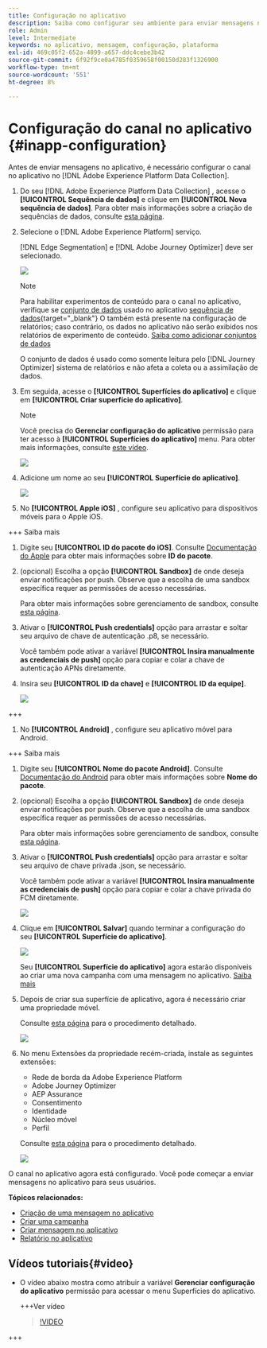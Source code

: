 ```yaml
---
title: Configuração no aplicativo
description: Saiba como configurar seu ambiente para enviar mensagens no aplicativo com o Journey Optimizer
role: Admin
level: Intermediate
keywords: no aplicativo, mensagem, configuração, plataforma
exl-id: 469c05f2-652a-4899-a657-ddc4cebe3b42
source-git-commit: 6f92f9ce0a4785f0359658f00150d283f1326900
workflow-type: tm+mt
source-wordcount: '551'
ht-degree: 8%

---
```


# Configuração do canal no aplicativo {#inapp-configuration}

Antes de enviar mensagens no aplicativo, é necessário configurar o canal no aplicativo no [!DNL Adobe Experience Platform Data Collection].

1. Do seu [!DNL Adobe Experience Platform Data Collection] , acesse o **[!UICONTROL Sequência de dados]** e clique em **[!UICONTROL Nova sequência de dados]**. Para obter mais informações sobre a criação de sequências de dados, consulte [esta página](https://experienceleague.adobe.com/docs/experience-platform/edge/datastreams/configure.html?lang=pt-BR).

1. Selecione o [!DNL Adobe Experience Platform] serviço.

   [!DNL Edge Segmentation] e [!DNL Adobe Journey Optimizer] deve ser selecionado.

   ![](assets/inapp_config_6.png)

   >[!NOTE]
   >
   >Para habilitar experimentos de conteúdo para o canal no aplicativo, verifique se [conjunto de dados](../data/get-started-datasets.md) usado no aplicativo [sequência de dados](https://experienceleague.adobe.com/docs/experience-platform/datastreams/overview.html?lang=pt-BR){target="_blank"} O também está presente na configuração de relatórios; caso contrário, os dados no aplicativo não serão exibidos nos relatórios de experimento de conteúdo. [Saiba como adicionar conjuntos de dados](../campaigns/reporting-configuration.md#add-datasets)
   >
   >O conjunto de dados é usado como somente leitura pelo [!DNL Journey Optimizer] sistema de relatórios e não afeta a coleta ou a assimilação de dados.

1. Em seguida, acesse o **[!UICONTROL Superfícies do aplicativo]** e clique em **[!UICONTROL Criar superfície do aplicativo]**.

   >[!NOTE]
   >
   > Você precisa do **Gerenciar configuração do aplicativo** permissão para ter acesso à **[!UICONTROL Superfícies do aplicativo]** menu. Para obter mais informações, consulte [este vídeo](#video).

   ![](assets/inapp_config_1.png)

1. Adicione um nome ao seu **[!UICONTROL Superfície do aplicativo]**.

   ![](assets/inapp_config_2b.png)

1. No **[!UICONTROL Apple iOS]** , configure seu aplicativo para dispositivos móveis para o Apple iOS.

+++ Saiba mais

   1. Digite seu **[!UICONTROL ID do pacote do iOS]**. Consulte [Documentação do Apple](https://developer.apple.com/documentation/appstoreconnectapi/bundle_ids) para obter mais informações sobre **ID do pacote**.

   1. (opcional) Escolha a opção **[!UICONTROL Sandbox]** de onde deseja enviar notificações por push. Observe que a escolha de uma sandbox específica requer as permissões de acesso necessárias.

      Para obter mais informações sobre gerenciamento de sandbox, consulte [esta página](../administration/sandboxes.md#assign-sandboxes).

   1. Ativar o **[!UICONTROL Push credentials]** opção para arrastar e soltar seu arquivo de chave de autenticação .p8, se necessário.

      Você também pode ativar a variável **[!UICONTROL Insira manualmente as credenciais de push]** opção para copiar e colar a chave de autenticação APNs diretamente.

   1. Insira seu **[!UICONTROL ID da chave]** e **[!UICONTROL ID da equipe]**.

      ![](assets/inapp_config_2.png)

+++

1. No **[!UICONTROL Android]** , configure seu aplicativo móvel para Android.

+++ Saiba mais

   1. Digite seu **[!UICONTROL Nome do pacote Android]**. Consulte [Documentação do Android](https://support.google.com/admob/answer/9972781?hl=en#:~:text=The%20package%20name%20of%20an,supported%20third%2Dparty%20Android%20stores) para obter mais informações sobre **Nome do pacote**.

   1. (opcional) Escolha a opção **[!UICONTROL Sandbox]** de onde deseja enviar notificações por push. Observe que a escolha de uma sandbox específica requer as permissões de acesso necessárias.

      Para obter mais informações sobre gerenciamento de sandbox, consulte [esta página](../administration/sandboxes.md#assign-sandboxes).

   1. Ativar o **[!UICONTROL Push credentials]** opção para arrastar e soltar seu arquivo de chave privada .json, se necessário.

      Você também pode ativar a variável **[!UICONTROL Insira manualmente as credenciais de push]** opção para copiar e colar a chave privada do FCM diretamente.

      ![](assets/inapp_config_7.png)

1. Clique em **[!UICONTROL Salvar]** quando terminar a configuração do seu **[!UICONTROL Superfície do aplicativo]**.

   ![](assets/inapp_config_3.png)

   Seu **[!UICONTROL Superfície do aplicativo]** agora estarão disponíveis ao criar uma nova campanha com uma mensagem no aplicativo. [Saiba mais](create-in-app.md)

1. Depois de criar sua superfície de aplicativo, agora é necessário criar uma propriedade móvel.

   Consulte [esta página](https://experienceleague.adobe.com/docs/experience-platform/tags/admin/companies-and-properties.html#for-mobile) para o procedimento detalhado.

   ![](assets/inapp_config_4.png)

1. No menu Extensões da propriedade recém-criada, instale as seguintes extensões:

   * Rede de borda da Adobe Experience Platform
   * Adobe Journey Optimizer
   * AEP Assurance
   * Consentimento
   * Identidade
   * Núcleo móvel
   * Perfil

   Consulte [esta página](https://experienceleague.adobe.com/docs/experience-platform/tags/ui/extensions/overview.html#add-a-new-extension) para o procedimento detalhado.

   ![](assets/inapp_config_5.png)

O canal no aplicativo agora está configurado. Você pode começar a enviar mensagens no aplicativo para seus usuários.

**Tópicos relacionados:**

* [Criação de uma mensagem no aplicativo](create-in-app.md)
* [Criar uma campanha](../campaigns/create-campaign.md)
* [Criar mensagem no aplicativo](design-in-app.md)
* [Relatório no aplicativo](../reports/campaign-global-report.md#inapp-report)


## Vídeos tutoriais{#video}

* O vídeo abaixo mostra como atribuir a variável **Gerenciar configuração do aplicativo** permissão para acessar o menu Superfícies do aplicativo.

  +++Ver vídeo

  >[!VIDEO](https://video.tv.adobe.com/v/3421607)

+++


